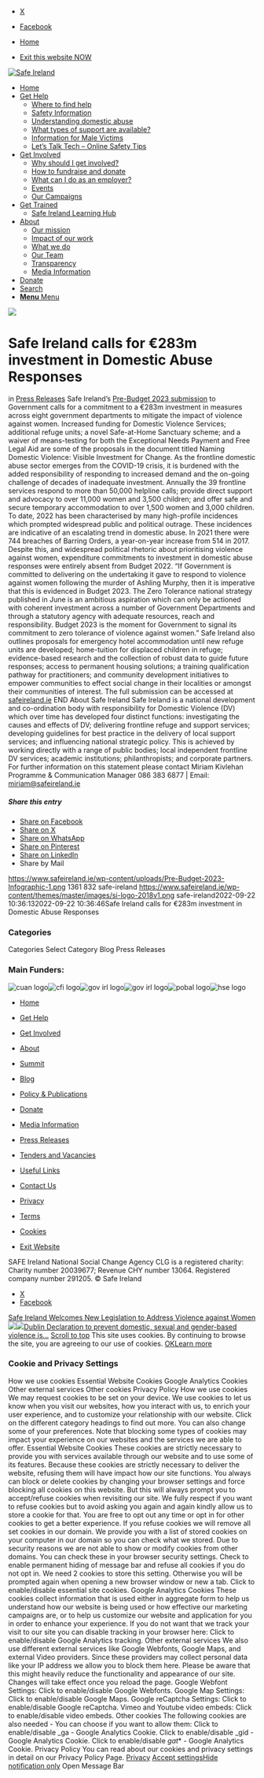   * [X](https://twitter.com/SAFEIreland "X")
  * [Facebook](https://www.facebook.com/safe.ireland "Facebook")


  * [Home](https://www.safeireland.ie/)
  * [Exit this website NOW](https://www.google.ie/)


[![Safe Ireland](https://www.safeireland.ie/wp-content/themes/master/images/si-logo-2018v1.png)](https://www.safeireland.ie/)
  * [Home](https://www.safeireland.ie/)
  * [Get Help](https://www.safeireland.ie/get-help/)
    * [Where to find help](https://www.safeireland.ie/get-help/where-to-find-help/)
    * [Safety Information](https://www.safeireland.ie/get-help/safety-information/)
    * [Understanding domestic abuse](https://www.safeireland.ie/get-help/understanding-domestic-abuse/)
    * [What types of support are available?](https://www.safeireland.ie/get-help/what-types-of-support-are-available/)
    * [Information for Male Victims](https://www.safeireland.ie/get-help/information-for-male-victims/)
    * [Let’s Talk Tech – Online Safety Tips](https://www.safeireland.ie/lets-talk-tech-online-safety-tips/)
  * [Get Involved](https://www.safeireland.ie/get-involved/)
    * [Why should I get involved?](https://www.safeireland.ie/get-involved/why-should-i-get-involved/)
    * [How to fundraise and donate](https://www.safeireland.ie/get-involved/how-to-fundraise-and-donate/)
    * [What can I do as an employer?](https://www.safeireland.ie/get-involved/what-can-i-do-as-an-employer/)
    * [Events](https://www.safeireland.ie/get-involved/events/)
    * [Our Campaigns](https://www.safeireland.ie/get-involved/our-campaigns/)
  * [Get Trained](https://www.safeireland.ie/safe-ireland-calls-for-e283m-investment-in-domestic-abuse-responses/)
    * [Safe Ireland Learning Hub](https://www.safeireland.ie/safe-ireland-learning-hub/)
  * [About](https://www.safeireland.ie/about/)
    * [Our mission](https://www.safeireland.ie/about/our-mission/)
    * [Impact of our work](https://www.safeireland.ie/about/impact-of-our-work/)
    * [What we do](https://www.safeireland.ie/about/what-we-do/)
    * [Our Team](https://www.safeireland.ie/about/our-team/)
    * [Transparency](https://www.safeireland.ie/about/transparency/)
    * [Media Information](https://www.safeireland.ie/about/media-information/)
  * [Donate](https://www.safeireland.ie/get-involved/how-to-fundraise-and-donate/)
  * [Search](https://www.safeireland.ie/safe-ireland-calls-for-e283m-investment-in-domestic-abuse-responses/?s=)
  * [ **Menu** Menu ](https://www.safeireland.ie/safe-ireland-calls-for-e283m-investment-in-domestic-abuse-responses/)


[![](https://www.safeireland.ie/wp-content/uploads/Pre-Budget-2023-Infographic-1-832x500.png)](https://www.safeireland.ie/wp-content/uploads/Pre-Budget-2023-Infographic-1-630x1030.png "Pre-Budget 2023 Infographic \(1\)")
# Safe Ireland calls for €283m investment in Domestic Abuse Responses
in [Press Releases](https://www.safeireland.ie/category/press-releases/)
Safe Ireland’s [Pre-Budget 2023 submission](https://www.safeireland.ie/policy-publications/) to Government calls for a commitment to a €283m investment in measures across eight government departments to mitigate the impact of violence against women. Increased funding for Domestic Violence Services; additional refuge units; a novel Safe-at-Home Sanctuary scheme; and a waiver of means-testing for both the Exceptional Needs Payment and Free Legal Aid are some of the proposals in the document titled Naming Domestic Violence: Visible Investment for Change.
As the frontline domestic abuse sector emerges from the COVID-19 crisis, it is burdened with the added responsibility of responding to increased demand and the on-going challenge of decades of inadequate investment. Annually the 39 frontline services respond to more than 50,000 helpline calls; provide direct support and advocacy to over 11,000 women and 3,500 children; and offer safe and secure temporary accommodation to over 1,500 women and 3,000 children.
To date, 2022 has been characterised by many high-profile incidences which prompted widespread public and political outrage. These incidences are indicative of an escalating trend in domestic abuse. In 2021 there were 744 breaches of Barring Orders, a year-on-year increase from 514 in 2017. Despite this, and widespread political rhetoric about prioritising violence against women, expenditure commitments to investment in domestic abuse responses were entirely absent from Budget 2022.
“If Government is committed to delivering on the undertaking it gave to respond to violence against women following the murder of Ashling Murphy, then it is imperative that this is evidenced in Budget 2023. The Zero Tolerance national strategy published in June is an ambitious aspiration which can only be actioned with coherent investment across a number of Government Departments and through a statutory agency with adequate resources, reach and responsibility. Budget 2023 is the moment for Government to signal its commitment to zero tolerance of violence against women.”
Safe Ireland also outlines proposals for emergency hotel accommodation until new refuge units are developed; home-tuition for displaced children in refuge; evidence-based research and the collection of robust data to guide future responses; access to permanent housing solutions; a training qualification pathway for practitioners; and community development initiatives to empower communities to effect social change in their localities or amongst their communities of interest. The full submission can be accessed at [safeireland.ie](https://www.safeireland.ie/policy-publications/)
END
About Safe Ireland
Safe Ireland is a national development and co-ordination body with responsibility for Domestic Violence (DV) which over time has developed four distinct functions: investigating the causes and effects of DV; delivering frontline refuge and support services; developing guidelines for best practice in the delivery of local support services; and influencing national strategic policy. This is achieved by working directly with a range of public bodies; local independent frontline DV services; academic institutions; philanthropists; and corporate partners.
For further information on this statement please contact Miriam Kivlehan Programme & Communication Manager 086 383 6877 | Email: miriam@safeireland.ie
##### Share this entry
  * [Share on Facebook](https://www.facebook.com/sharer.php?u=https://www.safeireland.ie/safe-ireland-calls-for-e283m-investment-in-domestic-abuse-responses/&t=Safe%20Ireland%20calls%20for%20%E2%82%AC283m%20investment%20in%20Domestic%20Abuse%20Responses)
  * [Share on X](https://twitter.com/share?text=Safe%20Ireland%20calls%20for%20%E2%82%AC283m%20investment%20in%20Domestic%20Abuse%20Responses&url=https://www.safeireland.ie/?p=9282)
  * [Share on WhatsApp](https://api.whatsapp.com/send?text=https://www.safeireland.ie/safe-ireland-calls-for-e283m-investment-in-domestic-abuse-responses/)
  * [Share on Pinterest](https://pinterest.com/pin/create/button/?url=https%3A%2F%2Fwww.safeireland.ie%2Fsafe-ireland-calls-for-e283m-investment-in-domestic-abuse-responses%2F&description=Safe%20Ireland%20calls%20for%20%E2%82%AC283m%20investment%20in%20Domestic%20Abuse%20Responses&media=https%3A%2F%2Fwww.safeireland.ie%2Fwp-content%2Fuploads%2FPre-Budget-2023-Infographic-1-431x705.png)
  * [Share on LinkedIn](https://linkedin.com/shareArticle?mini=true&title=Safe%20Ireland%20calls%20for%20%E2%82%AC283m%20investment%20in%20Domestic%20Abuse%20Responses&url=https://www.safeireland.ie/safe-ireland-calls-for-e283m-investment-in-domestic-abuse-responses/)
  * Share by Mail


https://www.safeireland.ie/wp-content/uploads/Pre-Budget-2023-Infographic-1.png 1361 832 safe-ireland https://www.safeireland.ie/wp-content/themes/master/images/si-logo-2018v1.png safe-ireland2022-09-22 10:36:132022-09-22 10:36:46Safe Ireland calls for €283m investment in Domestic Abuse Responses
### Categories
Categories Select Category Blog Press Releases
### Main Funders:
![cuan logo](https://www.safeireland.ie/wp-content/uploads/logo-cuan.png)![cfi logo](https://www.safeireland.ie/wp-content/uploads/logo-cfi.png)![gov irl logo](https://www.safeireland.ie/wp-content/uploads/logo-goi2.png)![gov irl logo](https://www.safeireland.ie/wp-content/uploads/logo-doj.png)![pobal logo](https://www.safeireland.ie/wp-content/uploads/logo-pobal.png)![hse logo](https://www.safeireland.ie/wp-content/uploads/logo-hse.png)
  * [Home](https://www.safeireland.ie/)
  * [Get Help](https://www.safeireland.ie/get-help/)
  * [Get Involved](https://www.safeireland.ie/get-involved/)
  * [About](https://www.safeireland.ie/about/)
  * [Summit](https://www.safeireland.ie/?page_id=3620)
  * [Blog](https://www.safeireland.ie/blog/)


  * [Policy & Publications](https://www.safeireland.ie/policy-publications/)
  * [Donate](https://www.safeireland.ie/get-involved/how-to-fundraise-and-donate/)
  * [Media Information](https://www.safeireland.ie/about/media-information/)
  * [Press Releases](https://www.safeireland.ie/about/media-information/press-releases/)
  * [Tenders and Vacancies](https://www.safeireland.ie/tenders-and-vacancies/)
  * [Useful Links](https://www.safeireland.ie/links/)


  * [Contact Us](https://www.safeireland.ie/contact-us/)
  * [Privacy](https://www.safeireland.ie/privacy/)
  * [Terms](https://www.safeireland.ie/terms/)
  * [Cookies](https://www.safeireland.ie/cookies/)
  * [Exit Website](https://www.google.ie)


SAFE Ireland National Social Change Agency CLG is a registered charity: Charity number 20039677; Revenue CHY number 13064. Registered company number 291205.
© Safe Ireland 
  * [X](https://twitter.com/SAFEIreland "X")
  * [Facebook](https://www.facebook.com/safe.ireland "Facebook")


[Safe Ireland Welcomes New Legislation to Address Violence against Women![](https://www.safeireland.ie/wp-content/uploads/Stalking1-80x80.jpg)](https://www.safeireland.ie/safe-ireland-welcomes-new-legislation-to-address-violence-against-women/)[![](https://www.safeireland.ie/wp-content/uploads/COE-Dublin-Declaration-80x80.jpg)Dublin Declaration to prevent domestic, sexual and gender-based violence is...](https://www.safeireland.ie/dublin-declaration-to-prevent-domestic-sexual-and-gender-based-violence-is-a-strategic-step-forward/)
[Scroll to top](https://www.safeireland.ie/safe-ireland-calls-for-e283m-investment-in-domestic-abuse-responses/#top "Scroll to top")
This site uses cookies. By continuing to browse the site, you are agreeing to our use of cookies.
[OK](https://www.safeireland.ie/safe-ireland-calls-for-e283m-investment-in-domestic-abuse-responses/)[Learn more](https://www.safeireland.ie/safe-ireland-calls-for-e283m-investment-in-domestic-abuse-responses/)
### Cookie and Privacy Settings
How we use cookies
Essential Website Cookies
Google Analytics Cookies
Other external services
Other cookies
Privacy Policy
How we use cookies
We may request cookies to be set on your device. We use cookies to let us know when you visit our websites, how you interact with us, to enrich your user experience, and to customize your relationship with our website. 
Click on the different category headings to find out more. You can also change some of your preferences. Note that blocking some types of cookies may impact your experience on our websites and the services we are able to offer.
Essential Website Cookies
These cookies are strictly necessary to provide you with services available through our website and to use some of its features.
Because these cookies are strictly necessary to deliver the website, refusing them will have impact how our site functions. You always can block or delete cookies by changing your browser settings and force blocking all cookies on this website. But this will always prompt you to accept/refuse cookies when revisiting our site.
We fully respect if you want to refuse cookies but to avoid asking you again and again kindly allow us to store a cookie for that. You are free to opt out any time or opt in for other cookies to get a better experience. If you refuse cookies we will remove all set cookies in our domain.
We provide you with a list of stored cookies on your computer in our domain so you can check what we stored. Due to security reasons we are not able to show or modify cookies from other domains. You can check these in your browser security settings.
Check to enable permanent hiding of message bar and refuse all cookies if you do not opt in. We need 2 cookies to store this setting. Otherwise you will be prompted again when opening a new browser window or new a tab.
Click to enable/disable essential site cookies.
Google Analytics Cookies
These cookies collect information that is used either in aggregate form to help us understand how our website is being used or how effective our marketing campaigns are, or to help us customize our website and application for you in order to enhance your experience.
If you do not want that we track your visit to our site you can disable tracking in your browser here:
Click to enable/disable Google Analytics tracking.
Other external services
We also use different external services like Google Webfonts, Google Maps, and external Video providers. Since these providers may collect personal data like your IP address we allow you to block them here. Please be aware that this might heavily reduce the functionality and appearance of our site. Changes will take effect once you reload the page.
Google Webfont Settings:
Click to enable/disable Google Webfonts.
Google Map Settings:
Click to enable/disable Google Maps.
Google reCaptcha Settings:
Click to enable/disable Google reCaptcha.
Vimeo and Youtube video embeds:
Click to enable/disable video embeds.
Other cookies
The following cookies are also needed - You can choose if you want to allow them:
Click to enable/disable _ga - Google Analytics Cookie.
Click to enable/disable _gid - Google Analytics Cookie.
Click to enable/disable _gat_* - Google Analytics Cookie.
Privacy Policy
You can read about our cookies and privacy settings in detail on our Privacy Policy Page. 
[Privacy](https://www.safeireland.ie/privacy/)
[Accept settings](https://www.safeireland.ie/safe-ireland-calls-for-e283m-investment-in-domestic-abuse-responses/ "Allow to use cookies, you always can modify used cookies and services")[Hide notification only](https://www.safeireland.ie/safe-ireland-calls-for-e283m-investment-in-domestic-abuse-responses/ "Do not allow to use cookies or services - some functionality on our site might not work as expected.")
Open Message Bar
